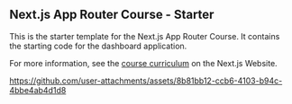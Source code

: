 ## Next.js App Router Course - Starter

This is the starter template for the Next.js App Router Course. It contains the starting code for the dashboard application.

For more information, see the [course curriculum](https://nextjs.org/learn) on the Next.js Website.



https://github.com/user-attachments/assets/8b81bb12-ccb6-4103-b94c-4bbe4ab4d1d8

